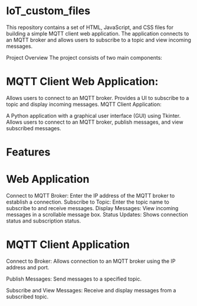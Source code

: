 # IoT_custom_files
This repository contains a set of HTML, JavaScript, and CSS files for building a simple MQTT client web application. The application connects to an MQTT broker and allows users to subscribe to a topic and view incoming messages.

Project Overview
The project consists of two main components:

# MQTT Client Web Application:

Allows users to connect to an MQTT broker.
Provides a UI to subscribe to a topic and display incoming messages.
MQTT Client Application:

A Python application with a graphical user interface (GUI) using Tkinter.
Allows users to connect to an MQTT broker, publish messages, and view subscribed messages.

# Features
# Web Application

Connect to MQTT Broker: Enter the IP address of the MQTT broker to establish a connection.
Subscribe to Topic: Enter the topic name to subscribe to and receive messages.
Display Messages: View incoming messages in a scrollable message box.
Status Updates: Shows connection status and subscription status.

# MQTT Client Application

Connect to Broker: Allows connection to an MQTT broker using the IP address and port.

Publish Messages: Send messages to a specified topic.

Subscribe and View Messages: Receive and display messages from a subscribed topic.


